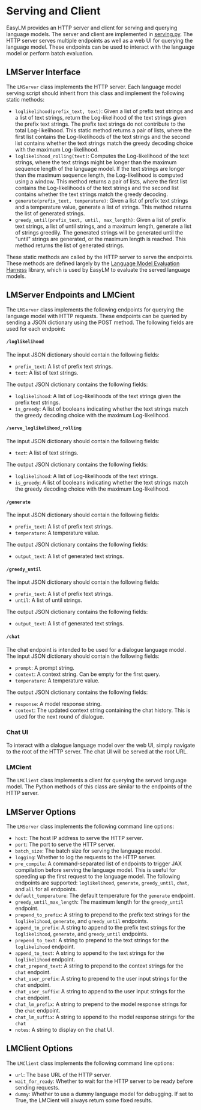 # Serving and Client
EasyLM provides an HTTP server and client for serving and querying language
models. The server and client are implemented in [serving.py](/EasyLM/serving.py).
The HTTP server serves multiple endpoints as well as a web UI for querying
the language model. These endpoints can be used to interact with the language
model or perform batch evaluation.


## LMServer Interface
The `LMServer` class implements the HTTP server. Each language model serving
script should inherit from this class and implement the following static methods:

* `loglikelihood(prefix_text, text)`: Given a list of prefix text strings and a
  list of text strings, return the Log-likelihood of the text strings given the
  prefix text strings. The prefix text strings do not contribute to the
  total Log-likelihood. This static method returns a pair of lists, where the
  first list contains the Log-likelihoods of the text strings and the second list
  contains whether the text strings match the greedy decoding choice with the
  maximum Log-likelihood.
* `loglikelihood_rolling(text)`: Computes the Log-likelihood of the text strings,
  where the text strings might be longer than the maximum sequence length of the
  language model. If the text strings are longer than the maximum sequence length,
  the Log-likelihood is computed using a window. This method returns a pair of
  lists, where the first list contains the Log-likelihoods of the text strings and
  the second list contains whether the text strings match the greedy decoding.
* `generate(prefix_text, temperature)`: Given a list of prefix text strings and
  a temperature value, generate a list of strings. This method returns the list
  of generated strings.
* `greedy_until(prefix_text, until, max_length)`: Given a list of prefix text
  strings, a list of until strings, and a maximum length, generate a list of
  strings greedily. The generated strings will be generated until the "until" strings are
  generated, or the maximum length is reached. This method returns the list of
  generated strings.

These static methods are called by the HTTP server to serve the endpoints. These
methods are defined largely by the [Language Model Evaluation Harness](https://github.com/EleutherAI/lm-evaluation-harness)
library, which is used by EasyLM to evaluate the served language models.


## LMServer Endpoints and LMCient
The `LMServer` class implements the following endpoints for querying the language
model with HTTP requests. These endpoints can be queried by sending a JSON
dictionary using the POST method. The following fields are used for each endpoint:

#### `/loglikelihood`
The input JSON dictionary should contain the following fields:
* `prefix_text`: A list of prefix text strings.
* `text`: A list of text strings.

The output JSON dictionary contains the following fields:
* `loglikelihood`: A list of Log-likelihoods of the text strings given the prefix
  text strings.
* `is_greedy`: A list of booleans indicating whether the text strings match the
  greedy decoding choice with the maximum Log-likelihood.


#### `/serve_loglikelihood_rolling`
The input JSON dictionary should contain the following fields:
* `text`: A list of text strings.

The output JSON dictionary contains the following fields:
* `loglikelihood`: A list of Log-likelihoods of the text strings.
* `is_greedy`: A list of booleans indicating whether the text strings match the
  greedy decoding choice with the maximum Log-likelihood.


#### `/generate`
The input JSON dictionary should contain the following fields:
* `prefix_text`: A list of prefix text strings.
* `temperature`: A temperature value.

The output JSON dictionary contains the following fields:
* `output_text`: A list of generated text strings.


#### `/greedy_until`
The input JSON dictionary should contain the following fields:
* `prefix_text`: A list of prefix text strings.
* `until`: A list of until strings.

The output JSON dictionary contains the following fields:
* `output_text`: A list of generated text strings.


#### `/chat`
The chat endpoint is intended to be used for a dialogue language model. The input
JSON dictionary should contain the following fields:
* `prompt`: A prompt string.
* `context`: A context string. Can be empty for the first query.
* `temperature`: A temperature value.

The output JSON dictionary contains the following fields:
* `response`: A model response string.
* `context`: The updated context string containing the chat history. This is
  used for the next round of dialogue.


### Chat UI
To interact with a dialogue language model over the web UI, simply navigate
to the root of the HTTP server. The chat UI will be served at the root URL.


### LMCient
The `LMClient` class implements a client for querying the served language model.
The Python methods of this class are similar to the endpoints of the HTTP server.


## LMServer Options
The `LMServer` class implements the following command line options:
* `host`: The host IP address to serve the HTTP server.
* `port`: The port to serve the HTTP server.
* `batch_size`: The batch size for serving the language model.
* `logging`: Whether to log the requests to the HTTP server.
* `pre_compile`: A command-separated list of endpoints to trigger JAX compilation
  before serving the language model. This is useful for speeding up the first
  request to the language model. The following endpoints are supported:
  `loglikelihood`, `generate`, `greedy_until`, `chat`, and `all` for all endpoints.
* `default_temperature`: The default temperature for the `generate` endpoint.
* `greedy_until_max_length`: The maximum length for the `greedy_until` endpoint.
* `prepend_to_prefix`: A string to prepend to the prefix text strings for the
  `loglikelihood`, `generate`, and `greedy_until` endpoints.
* `append_to_prefix`: A string to append to the prefix text strings for the
  `loglikelihood`, `generate`, and `greedy_until` endpoints.
* `prepend_to_text`: A string to prepend to the text strings for the `loglikelihood`
   endpoint.
* `append_to_text`: A string to append to the text strings for the `loglikelihood`
   endpoint.
* `chat_prepend_text`: A string to prepend to the context strings for the `chat`
   endpoint.
* `chat_user_prefix`: A string to prepend to the user input strings for the `chat`
   endpoint.
* `chat_user_suffix`: A string to append to the user input strings for the `chat`
   endpoint.
* `chat_lm_prefix`: A string to prepend to the model response strings for the `chat`
   endpoint.
* `chat_lm_suffix`: A string to append to the model response strings for the `chat`
* `notes`: A string to display on the chat UI.


## LMClient Options
The `LMClient` class implements the following command line options:
* `url`: The base URL of the HTTP server.
* `wait_for_ready`: Whether to wait for the HTTP server to be ready before
  sending requests.
* `dummy`: Whether to use a dummy language model for debugging. If set to True,
  the LMCient will always return some fixed results.
